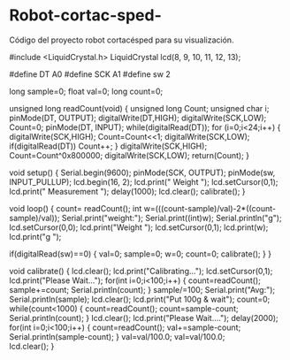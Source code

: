 # Robot-cortac-sped-
Código del proyecto robot cortacésped para su visualización. 

#include <LiquidCrystal.h>
LiquidCrystal lcd(8, 9, 10, 11, 12, 13);

#define DT A0
#define SCK A1
#define sw 2

long sample=0;
float val=0;
long count=0;

unsigned long readCount(void)
{
  unsigned long Count;
  unsigned char i;
  pinMode(DT, OUTPUT);
  digitalWrite(DT,HIGH);
  digitalWrite(SCK,LOW);
  Count=0;
  pinMode(DT, INPUT);
  while(digitalRead(DT));
  for (i=0;i<24;i++)
  {
    digitalWrite(SCK,HIGH);
    Count=Count<<1;
    digitalWrite(SCK,LOW);
    if(digitalRead(DT)) 
    Count++;
  }
  digitalWrite(SCK,HIGH);
  Count=Count^0x800000;
  digitalWrite(SCK,LOW);
  return(Count);
}

void setup()
{
  Serial.begin(9600);
  pinMode(SCK, OUTPUT);
  pinMode(sw, INPUT_PULLUP);
  lcd.begin(16, 2);
  lcd.print("    Weight ");
  lcd.setCursor(0,1);
  lcd.print(" Measurement ");
  delay(1000);
  lcd.clear();
  calibrate();
}

void loop()
{
  count= readCount();
  int w=(((count-sample)/val)-2*((count-sample)/val));
  Serial.print("weight:");
  Serial.print((int)w);
  Serial.println("g");
  lcd.setCursor(0,0);
  lcd.print("Weight            ");
  lcd.setCursor(0,1);
  lcd.print(w);
  lcd.print("g             ");

  if(digitalRead(sw)==0)
  {
    val=0;
    sample=0;
    w=0;
    count=0;
    calibrate();
  }
}

void calibrate()
{
    lcd.clear();
  lcd.print("Calibrating...");
  lcd.setCursor(0,1);
  lcd.print("Please Wait...");
  for(int i=0;i<100;i++)
  {
    count=readCount();
    sample+=count;
    Serial.println(count);
  }
  sample/=100;
  Serial.print("Avg:");
  Serial.println(sample);
  lcd.clear();
  lcd.print("Put 100g & wait");
  count=0;
  while(count<1000)
  {
    count=readCount();
    count=sample-count;
    Serial.println(count);
  }
  lcd.clear();
  lcd.print("Please Wait....");
  delay(2000);
  for(int i=0;i<100;i++)
  {
    count=readCount();
    val+=sample-count;
    Serial.println(sample-count);
  }
  val=val/100.0;
  val=val/100.0;       
  lcd.clear();
}

